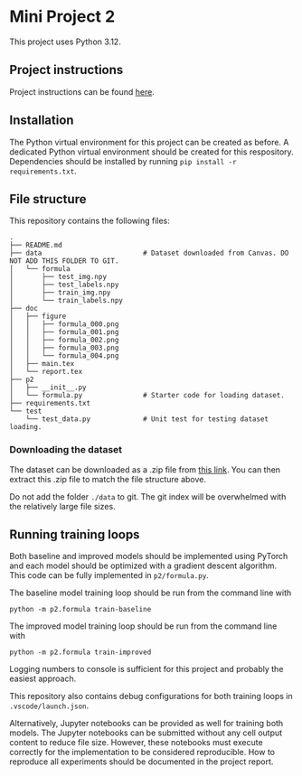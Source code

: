 # Mini Project 2

This project uses Python 3.12.

## Project instructions

Project instructions can be found [here](doc/instructions.pdf).

## Installation

The Python virtual environment for this project can be created as before.
A dedicated Python virtual environment should be created for this respository.
Dependencies should be installed by running `pip install -r requirements.txt`.

## File structure

This repository contains the following files:

```
.
├── README.md
├── data                         # Dataset downloaded from Canvas. DO NOT ADD THIS FOLDER TO GIT.
│   └── formula
│       ├── test_img.npy
│       ├── test_labels.npy
│       ├── train_img.npy
│       └── train_labels.npy
├── doc
│   ├── figure
│   │   ├── formula_000.png
│   │   ├── formula_001.png
│   │   ├── formula_002.png
│   │   ├── formula_003.png
│   │   └── formula_004.png
│   ├── main.tex
│   └── report.tex
├── p2
│   ├── __init__.py
│   └── formula.py               # Starter code for loading dataset.
├── requirements.txt
└── test
    └── test_data.py             # Unit test for testing dataset loading.
```

### Downloading the dataset

The dataset can be downloaded as a .zip file from [this link](https://usaskca1-my.sharepoint.com/:u:/g/personal/xla804_usask_ca/EQU3VgzahwNIlTYK2E7YqHABlbLigjHtKtddoct0AZb17w?e=rq6paK).
You can then extract this .zip file to match the file structure above.

Do not add the folder `./data` to git.
The git index will be overwhelmed with the relatively large file sizes.

## Running training loops

Both baseline and improved models should be implemented using PyTorch and each model should be optimized with a gradient descent algorithm.
This code can be fully implemented in `p2/formula.py`.

The baseline model training loop should be run from the command line with

```
python -m p2.formula train-baseline
```

The improved model training loop should be run from the command line with

```
python -m p2.formula train-improved
```

Logging numbers to console is sufficient for this project and probably the easiest approach.

This repository also contains debug configurations for both training loops in `.vscode/launch.json`.

Alternatively, Jupyter notebooks can be provided as well for training both models.
The Jupyter notebooks can be submitted without any cell output content to reduce file size.
However, these notebooks must execute correctly for the implementation to be considered reproducible.
How to reproduce all experiments should be documented in the project report.
